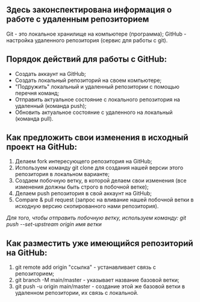 ## Здесь законспектирована информация о работе с удаленным репозиторием

Git - это локальное хранилище на компьютере (программа);
GitHub - настройка удаленного репозитория (сервис для работы с git).

## Порядок действий для работы с GitHub:
* Создать аккаунт на GitHub;
* Создать локальный репозиторий на своем компьютере;
* "Подружить" локальный и удаленный репозитории с помощью перечня команд;
* Отправить актуальное состояние с локального репозитория на удаленный (команда push);
* Обновить актуальное состояние с удаленного на локальный (команда pull).

## Как предложить свои изменения в исходный проект на GitHub:
1. Делаем fork интересующего репозитория на GitHub;
2. Используем команду git clone для создания нашей версии этого репозитория в локальном варианте;
3. Создаем побочную ветку, в которой делаем свои изменения (все изменения должны быть строго в побочной ветке);
4. Делаем push репозитория в свой аккаунт на GitHub;
5. Compare & pull request (запрос на вливание нашей побочной ветки в исходную версию скопированного нами репозитория).

*Для того, чтобы отправить побочную ветку, используем команду: git push --set-upstream origin имя ветки*

## Как разместить уже имеющийся репозиторий на GitHub:
1. git remote add origin "ссылка" - устанавливает связь с репозиторием;
2. git branch -M main/master - указывает название базовой ветки;
3. git push -u origin main/master - создание этой же базовой ветки в удаленном репозитории, их связь с локальной.

## 
